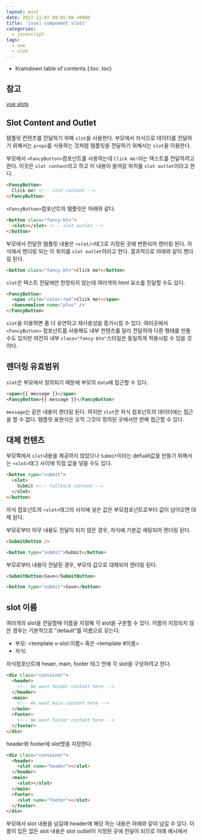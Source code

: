 ```yaml
---
layout: post
date: 2022-11-07 09:05:00 +0900
title: '[vue] component slots'
categories:
  - javascript
tags:
  - vue
  - slot
---
```


* Kramdown table of contents
{:toc .toc}

## 참고

[vue slots](https://vuejs.org/guide/components/slots.html)


## Slot Content and Outlet

템플릿 컨텐츠를 전달하기 위해 `slot`을 사용한다. 부모에서 자식으로 데이터를 전달하기 위해서는 `props`를 사용하는 것처럼 템플릿을 전달하기 위해서는 `slot`을 이용한다.   

부모에서 `<FancyButton>`컴포넌트를 사용하는데 `Click me!`라는 텍스트를 전달하려고 한다. 이것은 `slot content`라고 하고 이 내용이 들어갈 위치를 `slot outlet`이라고 한다. 

```html
<FancyButton>
  Click me! <!-- slot content -->
</FancyButton>
```

`<FancyButton>`컴포넌트의 템플릿은 아래와 같다. 

```html
<button class="fancy-btn">
  <slot></slot> <!-- slot outlet -->
</button>
```

부모에서 전달한 템플릿 내용은 `<slot/>`태그로 지정된 곳에 변환되어 렌터링 된다. 자식에서 렌더링 되는 이 위치를 `slot outlet`이라고 한다. 결과적으로 아래와 같이 렌더링 된다.  

```html
<button class="fancy-btn">Click me!</button>
```


`slot`은 텍스트 전달에만 한정되지 않는데 여러개의 html 요소를 전달할 수도 있다. 

```html
<FancyButton>
  <span style="color:red">Click me!</span>
  <AwesomeIcon name="plus" />
</FancyButton>
```

`slot`을 이용하면 좀 더 유연하고 재사용성을 증가시킬 수 있다. 여러곳에서 `<FancyButton>` 컴포넌트를 사용해도 내부 컨텐츠를 달리 전달하여 다른 형태를 만들 수도 있지만 여전히 내부 `class="fancy-btn"`스타일은 동일하게 적용시킬 수 있을 것이다. 


## 렌더링 유효범위

`slot`은 부모에서 정의되기 때문에 부모의 `data`에 접근할 수 있다. 

```html
<span>{{ message }}</span>
<FancyButton>{{ message }}</FancyButton>
```

`message`는 같은 내용이 렌더링 된다. 하지만 `slot`은 자식 컴포넌트의 데이터에는 접근을 할 수 없다. 템플릿 표현식은 오직 그것이 정의된 곳에서만 한해 접근할 수 있다. 


## 대체 컨텐츠

부모쪽에서 `slot`내용을 제공하지 않았으나 `Submit`이라는 defualt값을 만들기 위해서는 `<slot>`태그 사이에 직접 값을 넣을 수도 있다.  

```html
<button type="submit">
  <slot>
    Submit <!-- fallback content -->
  </slot>
</button>
```

자식 컴포넌트의 `<slot>`태그의 사이에 넣은 값은 부모컴포넌트로부터 값이 넘어오면 대체 된다.   

부모로부터 아무 내용도 전달이 되지 않은 경우, 자식에 기본값 세팅되어 렌더링 된다. 

```html
<SubmitButton />
```

```html
<button type="submit">Submit</button>
```

부모로부터 내용이 전달된 경우, 부모의 값으로 대체되어 렌더링 된다. 

```html
<SubmitButton>Save</SubmitButton>
```

```html
<button type="submit">Save</button>
```

## slot 이름

여러개의 slot을 전달할때 이름을 지정해 각 slot을 구분할 수 있다. 이름이 지정되지 않은 경우는 기본적으로 "default"를 이름으로 갖는다. 

- 부모: <template v-slot:이름></template> 혹은 <template #이름></template>
- 자식: <slot name="이름"></slot>


자식컴포넌트에  heaer, main, footer 태그 안에 각 slot을 구성하려고 한다. 

```html
<div class="container">
  <header>
    <!-- We want header content here -->
  </header>
  <main>
    <!-- We want main content here -->
  </main>
  <footer>
    <!-- We want footer content here -->
  </footer>
</div>
```

header와 footer에 slot명을 지정한다.  

```html
<div class="container">
  <header>
    <slot name="header"></slot>
  </header>
  <main>
    <slot></slot>
  </main>
  <footer>
    <slot name="footer"></slot>
  </footer>
</div>
```

부모에서 slot 내용을 넘길때 header에 해당 하는 내용은 아래와 같이 넘길 수 있다. 이름이 있든 없든 slot 내용은 slot outlet이 지정된 곳에 전달이 되므로 아래 예시에서 <template> 태그로 감싸지지 않음 부분은 이름이 지정되지 않은 slot outlet에 전달이 되어 <main>안에 들어 가게 된다. 

```html
<BaseLayout>
  <template v-slot:header>
     <h1>Here might be a page title</h1>
  </template>

  <!-- implicit default slot -->
  <p>A paragraph for the main content.</p>
  <p>And another one.</p>

<!-- 명시적으로 기본 이름은 default를 이용해 전달 할 수도 있다. 
  <template #default>
    <p>A paragraph for the main content.</p>
    <p>And another one.</p>
  </template>
-->
  <template #footer>
    <!-- content for the header slot -->
  </template>
</BaseLayout>
```

default 이름은 한 번 밖에 사용할 수 없다. 따라서 여러 slot을 전달할 때는 이름을 별도로 지어주는 편이 나을 듯 

2개를 default로 사용하려고 하면 아래처럼 경고가 뜬다. 

`(12:7) Extraneous children found when component already has explicitly named default slot. These children will be ignored.`


```html
  <BaseLayout>
    <template #default>
      <p>A paragraph for the main content.1</p>
      <p>And another one.</p>
    </template>
    
      <p>A paragraph for the main content.2</p>
      <p>And another one.</p>

  </BaseLayout>
```

```html
<template>
  <div class="container">
    <main>
      <slot></slot>
      <slot></slot>
    </main>
  </div>
</template>
```

## 동적 slot 이름

문자열 이름 뿐 아니라 `[]`를 이용해 동적으로 이름을 부여 할 수도 있다. `[]` 영역은 자바스크립트 영역이다. 


```html
<base-layout>
  <template v-slot:[dynamicSlotName]>
    ...
  </template>

  <!-- with shorthand -->
  <template #[dynamicSlotName]>
    ...
  </template>
</base-layout>
```

## 범위 지정 slot

원래 slot 내용은 자식 컴포넌트의 상태에 접근할 수 없지만, 부모와 자식 모두에서 접근이 가능하도록 할 수 있는 방법이 있다. 그렇게 하기 위해서 자식이 데이터를 렌더링 할 때 slot에 데이터를 전달할 수 있는 방법이 필요하다. 컴포넌트에 props를 전달하는 것처럼 slot에 속성을 세팅하여 slot content에 전달하여 해결할 수 있다.  

- props: 부모컴포넌트에서 자식으로 속성전달
- slotProps : 자식에서 부모로 속성 전달   


자식컴포넌트의 slot의 속성은 `slotProps`로 전달이 된다. 

```html
<!-- <MyComponent> template -->
<div>
  <slot :text="greetingMessage" :count="1"></slot>
</div>
```

부모컴포넌트에서 아래와 같이 표현식으로 접근이 가능하다. 

```html
<MyComponent v-slot="slotProps">
  {{ slotProps.text }} {{ slotProps.count }}
</MyComponent>
```

`slotProps`을 함수의 인수처럼 풀어 쓸 수도 있다. 

```html
<MyComponent v-slot="{ text, count }">
  {{ text }} {{ count }}
</MyComponent>
```

### named slot의 props

```html
<MyComponent>
  <template #header="headerProps">
    {{ headerProps }}
  </template>

  <template #default="defaultProps">
    {{ defaultProps }}
  </template>

  <template #footer="footerProps">
    {{ footerProps }}
  </template>
</MyComponent>
```


이름이 지정된 slot도 사용법은 동일하다. 하지만 `name` 속성은 예약어이기 떄문에 slotProps에 전달되는 것은 `{ message: 'hello' }`만이다. 

```html
<slot name="header" message="hello"></slot>
```

이름이 붙은 slot과 없는 slot을 섞어서 쓸때 props를 쓰려면 이름 없는 slot에도 `<template>` 태그를 적용해 줄 필요가 있다. `v-slot`지시어를 직접적으로 컴포넌트에 쓸때 컴파일 에러가 난다. 이것은 props 범위에 대한 모호성을 피하기 위함이다. 

```html
<!-- This template won't compile -->
<template>
  <MyComponent v-slot="{ message }">
    <p>{{ message }}</p>
    <template #footer>
      <!-- message belongs to the default slot, and is not available here -->
      <p>{{ message }}</p>
    </template>
  </MyComponent>
</template>
```

props는 지정된 slot 내에서만 사용이 가능하다. 

```html
<template>
  <MyComponent>
    <!-- Use explicit default slot -->
    <template #default="{ message }">
      <p>{{ message }}</p>
    </template>

    <template #footer>
      <p>Here's some contact info</p>
    </template>
  </MyComponent>
</template>
```

## slot 샘플

slot 유효범위의 좋은 예시


```html
<FancyList :api-url="url" :per-page="10">
  <template #item="{ body, username, likes }">
    <div class="item">
      <p>{{ body }}</p>
      <p>by {{ username }} | {{ likes }} likes</p>
    </div>
  </template>
</FancyList>
```

```html
<ul>
  <li v-for="item in items">
    <slot name="item" v-bind="item"></slot>
  </li>
</ul>
```

## 렌더링 하지 않는 컴포넌트
TBD